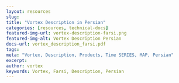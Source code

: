 ```yaml
---
layout: resources
slug:
title: "Vortex Description in Persian"
categories: [resources, technical-docs]
featured-img-url: vortex-description-farsi.png
featured-img-alt: Vortex Description Persian
docs-url: vortex_description_farsi.pdf
tags:
meta: "Vortex, Description, Products, Time SERIES, MAP, Persian"
excerpt:
author: vortex
keywords: Vortex, Farsi, Description, Persian
---
```

